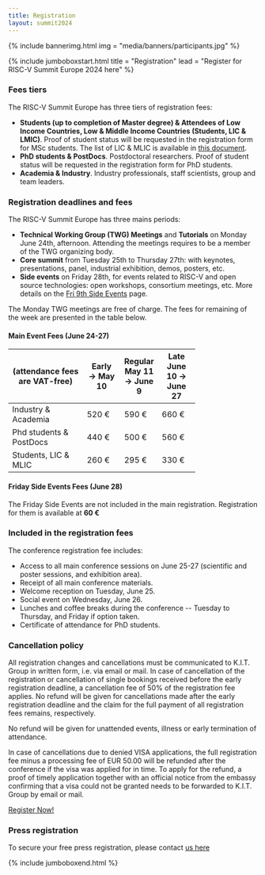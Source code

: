 ```yaml
---
title: Registration
layout: summit2024
---
```


{% include bannerimg.html
    img = "media/banners/participants.jpg"
%}

{% include jumboboxstart.html
    title = "Registration"
    lead = "Register for RISC-V Summit Europe 2024 here"
%}

### Fees tiers

The RISC-V Summit Europe has three tiers of registration fees:

 - **Students (up to completion of Master degree) & Attendees of Low Income Countries, Low & Middle
   Income Countries (Students, LIC & LMIC)**. Proof of student status will be
   requested in the registration form for MSc students. The list of
   LIC & MLIC is available in [this
   document](media/lic-mlic.pdf).
 - **PhD students & PostDocs**. Postdoctoral researchers. Proof of
   student status will be requested in the registration form for PhD
   students.
 - **Academia & Industry**. Industry professionals, staff scientists,
   group and team leaders.

### Registration deadlines and fees

The RISC-V Summit Europe has three mains periods:

 - **Technical Working Group (TWG) Meetings** and **Tutorials** on Monday June
   24th, afternoon. Attending the meetings requires to be a member of the TWG
   organizing body.
 - **Core summit** from Tuesday 25th to Thursday 27th: with keynotes,
   presentations, panel, industrial exhibition, demos, posters, etc.
 - **Side events** on Friday 28th, for events related to RISC-V and
   open source technologies: open workshops, consortium meetings, etc.
   More details on the <a href="side-events.html" target="_blank">Fri
   9th Side Events</a> page.

The Monday TWG meetings are free of charge. The fees for remaining of
the week are presented in the table below.

#### Main Event Fees (June 24-27)

<div class="d-flex justify-content-center">
<table class="my-4 table table-striped table-sm" style="width: 75%">
  <thead>
    <tr>
      <th style="width: 40%">(attendance fees are VAT-free)</th>
      <th style="width: 20%">Early<br/>&rarr; May 10</th>
      <th style="width: 20%">Regular<br/>May 11 &rarr; June 9</th>
      <th style="width: 20%">Late<br/>June 10 &rarr; June 27</th>
    </tr>
  </thead>
  <tbody>
    <tr>
      <td>Industry & Academia</td>
      <td>520 €</td>
      <td>590 €</td>
      <td>660 €</td>
    </tr>
    <tr>
      <td>Phd students & PostDocs</td>
      <td>440 €</td>
      <td>500 €</td>
      <td>560 €</td>
    </tr>
    <tr>
      <td>Students, LIC & MLIC</td>
      <td>260 €</td>
      <td>295 €</td>
      <td>330 €</td>
    </tr>
  </tbody>
</table>
</div>

#### Friday Side Events Fees (June 28)

The Friday Side Events are not included in the main registration. Registration
for them is available at **60 €**

### Included in the registration fees

The conference registration fee includes:

 - Access to all main conference sessions on June 25-27 (scientific and
   poster sessions, and exhibition area).
 - Receipt of all main conference materials.
 - Welcome reception on Tuesday, June 25.
 - Social event on Wednesday, June 26.
 - Lunches and coffee breaks during the conference -- Tuesday to
   Thursday, and Friday if option taken.
 - Certificate of attendance for PhD students.

### Cancellation policy

All registration changes and cancellations must be communicated to K.I.T. Group in written form, i.e. via
email or mail. In case of cancellation of the registration or cancellation of single bookings received before
the early registration deadline, a cancellation fee of 50% of the registration fee applies. No refund will be
given for cancellations made after the early registration deadline and the claim for the full payment of all
registration fees remains, respectively.

No refund will be given for unattended events, illness or early termination of attendance.

In case of cancellations due to denied VISA applications, the full registration fee minus a processing fee of
EUR 50.00 will be refunded after the conference if the visa was applied for in time. To apply for the refund,
a proof of timely application together with an official notice from the embassy confirming that a visa could
not be granted needs to be forwarded to K.I.T. Group by email or mail.

<div class="row justify-content-md-center my-4">
    <a href="https://kit-react.de/portal/init?mnemonic=RISCVProfil" class="btn btn-lg" style="background-color: var(--riscv-y); border-color: var(--riscv-y); width:50%;">Register Now!</a>
</div>

### Press registration

To secure your free press registration, please contact [us here](mailto:RISC-V@kitdresden.de)


{% include jumboboxend.html %}
